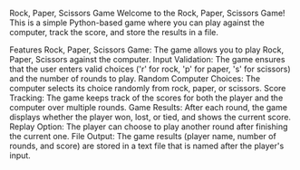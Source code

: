 Rock, Paper, Scissors Game
Welcome to the Rock, Paper, Scissors Game! This is a simple Python-based game where you can play against the computer, track the score, and store the results in a file.

Features
Rock, Paper, Scissors Game: The game allows you to play Rock, Paper, Scissors against the computer.
Input Validation: The game ensures that the user enters valid choices ('r' for rock, 'p' for paper, 's' for scissors) and the number of rounds to play.
Random Computer Choices: The computer selects its choice randomly from rock, paper, or scissors.
Score Tracking: The game keeps track of the scores for both the player and the computer over multiple rounds.
Game Results: After each round, the game displays whether the player won, lost, or tied, and shows the current score.
Replay Option: The player can choose to play another round after finishing the current one.
File Output: The game results (player name, number of rounds, and score) are stored in a text file that is named after the player's input.
